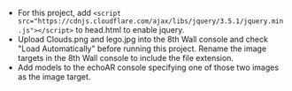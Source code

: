 * For this project, add `<script src="https://cdnjs.cloudflare.com/ajax/libs/jquery/3.5.1/jquery.min.js"></script>` to head.html to enable jquery.
* Upload Clouds.png and lego.jpg into the 8th Wall console and check "Load Automatically" before running this project. Rename the image targets in the 8th Wall console to include the file extension.
* Add models to the echoAR console specifying one of those two images as the image target.